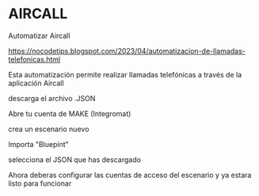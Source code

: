 # AIRCALL
Automatizar Aircall

https://nocodetips.blogspot.com/2023/04/automatizacion-de-llamadas-telefonicas.html

Esta automatización permite realizar llamadas telefónicas a través de la aplicación Aircall

descarga el archivo .JSON

Abre tu cuenta de MAKE (Integromat)

crea un escenario nuevo

Importa "Bluepint"

selecciona el JSON que has descargado

Ahora deberas configurar las cuentas de acceso del escenario y ya estara listo para funcionar
